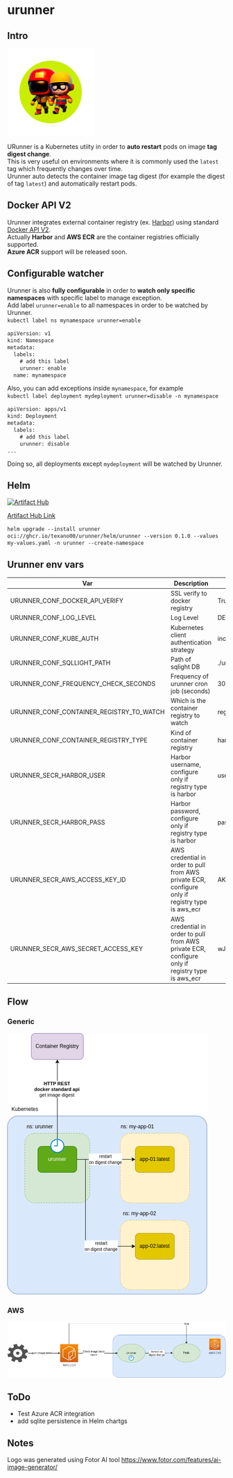 # urunner

## Intro

<img width=200 src=asset/logo.png>

URunner is a Kubernetes utiity in order to **auto restart** pods on image **tag digest change**.\
This is very useful on environments where it is commonly used the `latest` tag which frequently changes over time.\
Urunner auto detects the container image tag digest (for example the digest of tag `latest`) and automatically restart pods.

## Docker API V2

Urunner integrates external container registry (ex. [Harbor](https://goharbor.io/)) using standard [Docker API V2](https://docs.docker.com/registry/spec/api/).\
Actually **Harbor** and **AWS ECR** are the container registries officially supported.\
**Azure ACR** support will be released soon.

## Configurable watcher

Urunner is also **fully configurable** in order to **watch only specific namespaces** with specific label to manage exception.\
Add label `urunner=enable` to all namespaces in order to be watched by Urunner.\
`kubectl label ns mynamespace urunner=enable`

```
apiVersion: v1
kind: Namespace
metadata:
  labels:
    # add this label
    urunner: enable
  name: mynamespace
```

Also, you can add exceptions inside `mynamespace`, for example\
`kubectl label deployment mydeployment urunner=disable -n mynamespace`

```
apiVersion: apps/v1
kind: Deployment
metadata:
  labels:
    # add this label
    urunner: disable
...
```

Doing so, all deployments except `mydeployment` will be watched by Urunner.

## Helm

[![Artifact Hub](https://img.shields.io/endpoint?url=https://artifacthub.io/badge/repository/urunner)](https://artifacthub.io/packages/search?repo=urunner)

[Artifact Hub Link](https://artifacthub.io/packages/helm/urunner/urunner)

```
helm upgrade --install urunner oci://ghcr.io/texano00/urunner/helm/urunner --version 0.1.0 --values my-values.yaml -n urunner --create-namespace
```

## Urunner env vars

| Var                                      | Description                                                                                      | Example                                |
| ---------------------------------------- | ------------------------------------------------------------------------------------------------ | -------------------------------------- |
| URUNNER_CONF_DOCKER_API_VERIFY           | SSL verify to docker registry                                                                    | True or False                          |
| URUNNER_CONF_LOG_LEVEL                   | Log Level                                                                                        | DEBUG,INFO,WARNING                     |
| URUNNER_CONF_KUBE_AUTH                   | Kubernetes client authentication strategy                                                        | incluster or kubeconfig                |
| URUNNER_CONF_SQLLIGHT_PATH               | Path of sqlight DB                                                                               | ./urunner.db                           |
| URUNNER_CONF_FREQUENCY_CHECK_SECONDS     | Frequency of urunner cron job (seconds)                                                          | 30                                     |
| URUNNER_CONF_CONTAINER_REGISTRY_TO_WATCH | Which is the container registry to watch                                                         | registry.mycompanyhost.net:8080        |
| URUNNER_CONF_CONTAINER_REGISTRY_TYPE     | Kind of container registry                                                                       | harbor,aws_ecr,dockerhub               |
| URUNNER_SECR_HARBOR_USER                 | Harbor username, configure only if registry type is harbor                                       | user                                   |
| URUNNER_SECR_HARBOR_PASS                 | Harbor password, configure only if registry type is harbor                                       | pass                                   |
| URUNNER_SECR_AWS_ACCESS_KEY_ID           | AWS credential in order to pull from AWS private ECR, configure only if registry type is aws_ecr | AKIAIOSFODNN7EXAMPLE                   |
| URUNNER_SECR_AWS_SECRET_ACCESS_KEY       | AWS credential in order to pull from AWS private ECR, configure only if registry type is aws_ecr | wJalrXUtnFEMI/K7MDENG/xRfiCYEXAMPLEKEY |

## Flow

### Generic

<img src=asset/urunner.png>

### AWS

<img src=asset/urunner-aws.png>

## ToDo

- Test Azure ACR integration
- add sqlite persistence in Helm chartgs

## Notes

Logo was generated using Fotor AI tool https://www.fotor.com/features/ai-image-generator/
